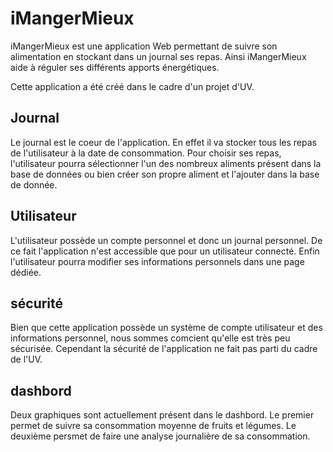 # iMangerMieux

iMangerMieux est une application Web permettant de suivre son alimentation en stockant dans un journal ses repas.
Ainsi iMangerMieux aide à réguler ses différents apports énergétiques.

Cette application a été créé dans le cadre d'un projet d'UV.

## Journal

Le journal est le coeur de l'application. En effet il va stocker tous les repas de l'utilisateur à la date de consommation.
Pour choisir ses repas, l'utilisateur pourra sélectionner l'un des nombreux aliments présent dans la base de données ou bien créer son propre aliment et l'ajouter dans la base de donnée.

## Utilisateur

L'utilisateur possède un compte personnel et donc un journal personnel. De ce fait l'application n'est accessible que pour un utilisateur connecté. Enfin l'utilisateur pourra modifier ses informations personnels dans une page dédiée.

## sécurité

Bien que cette application possède un système de compte utilisateur et des informations personnel, nous sommes comcient qu'elle est très peu sécurisée. Cependant la sécurité de l'application ne fait pas parti du cadre de l'UV.

## dashbord

Deux graphiques sont actuellement présent dans le dashbord.
Le premier permet de suivre sa consommation moyenne de fruits et légumes.
Le deuxième persmet de faire une analyse journalière de sa consommation.